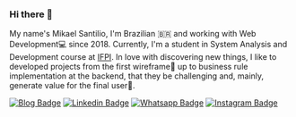 ### Hi there 👋

My name's Mikael Santilio, I'm Brazilian 🇧🇷 and working with Web Development💻 since 2018. Currently, I'm a student in System Analysis and Development course at [IFPI](https://www.ifpi.edu.br/). In love with discovering new things, I like to developed projects from the first wireframe📑 up to business rule implementation at the backend, that they be challenging and, mainly, generate value for the final user👤.

[![Blog Badge](https://img.shields.io/badge/@mikael.santilio-black?style=for-the-badge&logo=Medium&color=12100e)](https://medium.com/@mikael.santilio)   [![Linkedin Badge](https://img.shields.io/badge/-LinkedIn-blue?style=for-the-badge&logo=Linkedin&logoColor=white&link=https://https://www.linkedin.com/in/mikaelsantilio/)](https://https://www.linkedin.com/in/mikaelsantilio/)   [![Whatsapp Badge](https://img.shields.io/badge/-Whatsapp-25d366?style=for-the-badge&logo=Whatsapp&logoColor=white&link=https://wa.me/5586999454360/)](https://wa.me/5586999454360/)   [![Instagram Badge](https://img.shields.io/badge/-Instagram-1ca0f1?style=for-the-badge&color=e4405f&logo=instagram&logoColor=white&link=https://www.instagram.com/mikael.santilio/)](https://www.instagram.com/mikael.santilio/)
